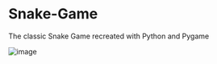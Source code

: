 # Snake-Game
The classic Snake Game recreated with Python and Pygame

![image](https://user-images.githubusercontent.com/72350742/189532314-00e74318-8e65-4e56-91d1-26701fcd2382.png)
